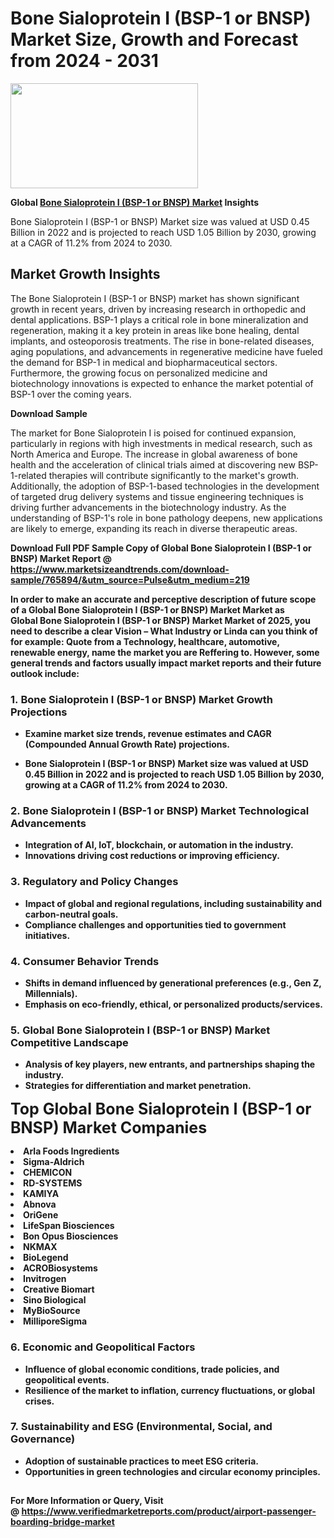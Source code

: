 <H1>Bone Sialoprotein I (BSP-1 or BNSP) Market Size, Growth and Forecast from 2024 - 2031</H1><img class="aligncenter size-medium wp-image-584254" src="https://thirdeyenews.in/wp-content/uploads/2024/09/Global-Market-Research-300x168.jpeg" alt="" width="300" height="168" /><p><strong>Global&nbsp;<a href="https://www.marketsizeandtrends.com/download-sample/765894/&amp;utm_source=Pulse&amp;utm_medium=219">Bone Sialoprotein I (BSP-1 or BNSP) Market</a> Insights</strong></p><p>Bone Sialoprotein I (BSP-1 or BNSP) Market size was valued at USD 0.45 Billion in 2022 and is projected to reach USD 1.05 Billion by 2030, growing at a CAGR of 11.2% from 2024 to 2030.</p><p><h2>Market Growth Insights</h2> <p>The Bone Sialoprotein I (BSP-1 or BNSP) market has shown significant growth in recent years, driven by increasing research in orthopedic and dental applications. BSP-1 plays a critical role in bone mineralization and regeneration, making it a key protein in areas like bone healing, dental implants, and osteoporosis treatments. The rise in bone-related diseases, aging populations, and advancements in regenerative medicine have fueled the demand for BSP-1 in medical and biopharmaceutical sectors. Furthermore, the growing focus on personalized medicine and biotechnology innovations is expected to enhance the market potential of BSP-1 over the coming years.</p> <p><strong>Download Sample</strong></p> <p>The market for Bone Sialoprotein I is poised for continued expansion, particularly in regions with high investments in medical research, such as North America and Europe. The increase in global awareness of bone health and the acceleration of clinical trials aimed at discovering new BSP-1-related therapies will contribute significantly to the market's growth. Additionally, the adoption of BSP-1-based technologies in the development of targeted drug delivery systems and tissue engineering techniques is driving further advancements in the biotechnology industry. As the understanding of BSP-1's role in bone pathology deepens, new applications are likely to emerge, expanding its reach in diverse therapeutic areas.</p> <p><strong></p><p><span class=""><strong>Download Full PDF Sample Copy of Global Bone Sialoprotein I (BSP-1 or BNSP) Market Report</strong> @ <a href="https://www.marketsizeandtrends.com/download-sample/765894/&amp;utm_source=Pulse&amp;utm_medium=219" target="_blank">https://www.marketsizeandtrends.com/download-sample/765894/&amp;utm_source=Pulse&amp;utm_medium=219</a></span></p><p>In order to make an accurate and perceptive description of future scope of a Global&nbsp;Bone Sialoprotein I (BSP-1 or BNSP) Market Market as Global&nbsp;Bone Sialoprotein I (BSP-1 or BNSP) Market Market of 2025, you need to describe a clear Vision &ndash; What Industry or Linda can you think of for example: Quote from a Technology, healthcare, automotive, renewable energy, name the market you are Reffering to. However, some general trends and factors usually impact market reports and their future outlook include:</p><h3>1.&nbsp;<strong>Bone Sialoprotein I (BSP-1 or BNSP) Market Growth Projections</strong></h3><ul><li>Examine market size trends, revenue estimates and CAGR (Compounded Annual Growth Rate) projections.</li><li><p>Bone Sialoprotein I (BSP-1 or BNSP) Market size was valued at USD 0.45 Billion in 2022 and is projected to reach USD 1.05 Billion by 2030, growing at a CAGR of 11.2% from 2024 to 2030.</p></li></ul><h3>2.&nbsp;<strong>Bone Sialoprotein I (BSP-1 or BNSP) Market Technological Advancements</strong></h3><ul><li>Integration of AI, IoT, blockchain, or automation in the industry.</li><li>Innovations driving cost reductions or improving efficiency.</li></ul><h3>3.&nbsp;<strong>Regulatory and Policy Changes</strong></h3><ul><li>Impact of global and regional regulations, including sustainability and carbon-neutral goals.</li><li>Compliance challenges and opportunities tied to government initiatives.</li></ul><h3>4.&nbsp;<strong>Consumer Behavior Trends</strong></h3><ul><li>Shifts in demand influenced by generational preferences (e.g., Gen Z, Millennials).</li><li>Emphasis on eco-friendly, ethical, or personalized products/services.</li></ul><h3>5.&nbsp;<strong>Global Bone Sialoprotein I (BSP-1 or BNSP) Market Competitive Landscape</strong></h3><ul><li>Analysis of key players, new entrants, and partnerships shaping the industry.</li><li>Strategies for differentiation and market penetration.</li></ul><p data-pm-slice="1 1 []"><span style="color: inherit; font-family: inherit; font-size: 25px;">Top Global Bone Sialoprotein I (BSP-1 or BNSP) Market Companies</span></p><div class="" data-test-id=""><p><li>Arla Foods Ingredients</li><li> Sigma-Aldrich</li><li> CHEMICON</li><li> RD-SYSTEMS</li><li> KAMIYA</li><li> Abnova</li><li> OriGene</li><li> LifeSpan Biosciences</li><li> Bon Opus Biosciences</li><li> NKMAX</li><li> BioLegend</li><li> ACROBiosystems</li><li> Invitrogen</li><li> Creative Biomart</li><li> Sino Biological</li><li> MyBioSource</li><li> MilliporeSigma</li></p></div><h3>6.&nbsp;<strong>Economic and Geopolitical Factors</strong></h3><ul><li>Influence of global economic conditions, trade policies, and geopolitical events.</li><li>Resilience of the market to inflation, currency fluctuations, or global crises.</li></ul><h3>7.&nbsp;<strong>Sustainability and ESG (Environmental, Social, and Governance)</strong></h3><ul><li>Adoption of sustainable practices to meet ESG criteria.</li><li>Opportunities in green technologies and circular economy principles.</li></ul><h2><strong style="font-size: 14px;">For More Information or Query, Visit @&nbsp;</strong><a style="background-color: #ffffff; font-size: 14px;" href="https://www.marketsizeandtrends.com/report/bone-sialoprotein-i-bsp-1-or-bnsp-market/" target="_blank">https://www.verifiedmarketreports.com/product/airport-passenger-boarding-bridge-market</a></h2>
